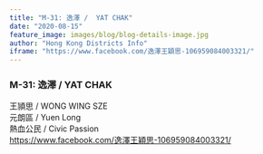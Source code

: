 ```yaml
---
title: "M-31: 逸澤 /  YAT CHAK"
date: "2020-08-15"
feature_image: images/blog/blog-details-image.jpg
author: "Hong Kong Districts Info"
iframe: "https://www.facebook.com/逸澤王穎思-106959084003321/"
---
```


### M-31: 逸澤 /  YAT CHAK  
王頴思 /  WONG WING SZE  
元朗區 / Yuen Long  
熱血公民 /  Civic Passion  
https://www.facebook.com/逸澤王穎思-106959084003321/
